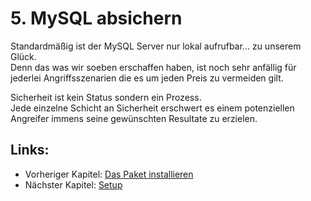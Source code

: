 # 5. MySQL absichern

Standardmäßig ist der MySQL Server nur lokal aufrufbar... zu unserem Glück.  
Denn das was wir soeben erschaffen haben, ist noch sehr anfällig für jederlei Angriffsszenarien die es um jeden Preis zu vermeiden gilt.

Sicherheit ist kein Status sondern ein Prozess.  
Jede einzelne Schicht an Sicherheit erschwert es einem potenziellen Angreifer immens seine gewünschten Resultate zu erzielen.

## Links:

* Vorheriger Kapitel: [Das Paket installieren](/das-paket-installieren.md)
* Nächster Kapitel: [Setup](/setup.md)










